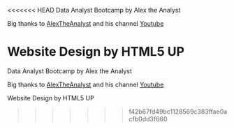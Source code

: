 <<<<<<< HEAD
Data Analyst Bootcamp by Alex the Analyst

Big thanks to [AlexTheAnalyst](https://github.com/AlexTheAnalyst) and his channel [Youtube](https://www.youtube.com/@AlexTheAnalyst)

Website Design by HTML5 UP
=======
Data Analyst Bootcamp by Alex the Analyst

Big thanks to [AlexTheAnalyst](https://github.com/AlexTheAnalyst) and his channel [Youtube](https://www.youtube.com/@AlexTheAnalyst)

Website Design by HTML5 UP
>>>>>>> f42b67fd49bc1128569c383ffae0acfb0dd3f660
